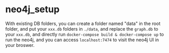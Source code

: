 # neo4j_setup

With existing DB folders, you can create a folder named "data" in the root folder, and put your ``xxx.db`` folders in ``./data``, and replace the ``graph.db`` to your ``xxx.db``, and directly run ``docker-compose build & docker-compose up`` to run the neo4j, and you can access ``localhost:7474`` to visit the neo4j UI in your broswer.
